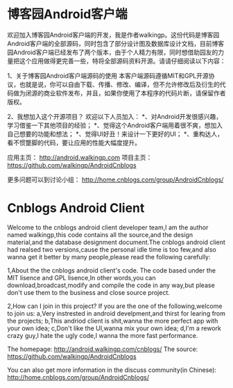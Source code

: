 博客园Android客户端
==================
欢迎加入博客园Android客户端的开发，我是作者walkingp。这份代码是博客园Android客户端的全部源码，同时包含了部分设计图及数据库设计文档，目前博客园Android客户端已经发布了两个版本，由于个人精力有限，同时想借助园友的力量把这个应用做得更完善一些，特将全部源码资料开源。请请仔细阅读以下内容：

1、关于博客园Android客户端源码的使用
本客户端源码遵循MIT和GPL开源协议，也就是说，你可以自由下载、传播、修改、编译，但不允许修改后及衍生的代码做为闭源的商业软件发布，并且，如果你使用了本程序的代码片断，请保留作者版权。

2、我想加入这个开源项目？
欢迎以下人员加入：
*、对Android开发很感兴趣，学习借鉴一下其他项目的经验； 
*、觉得这个Android客户端用着很不爽，想加入自己想要的功能和想法； 
*、觉得UI好丑！来设计一下更好的UI； 
*、重构达人，看不惯蹩脚的代码，要让应用的性能大幅度提升。 


应用主页：
http://android.walkingp.com
项目主页：
https://github.com/walkingp/AndroidCnblogs

更多问题可以到讨论小组：
http://home.cnblogs.com/group/AndroidCnblogs/


Cnblogs Android Client
======================
Welcome to the cnblogs android client developer team,I am the author named walkingp,this code contains all the source,and the design material,and the database designment document.The cnblogs android client had realsed two versions,cause the personal idle time is too few,and also wanna get it better by many people,please read the following carefully:

1,About the the cnblogs android client's code.
The code based under the MIT lisence and GPL lisence,In other words,you can download,broadcast,modify and compile the code in any way,but please don't use them to the business and close source project.

2,How can I join in this project?
If you are the one of the following,welcome to join us:
a,Very instrested in android develpment,and thirst for learing from the projects; 
b,This andriod client is shit,wanna the more perfect app with your own idea;
c,Don't like the UI,wanna mix your own idea;
d,I'm a rework crazy guy,I hate the ugly code,I wanna the more fast performance.

The homepage:
http://android.walkingp.com/cnblogs/
The source:
https://github.com/walkingp/AndroidCnblogs

You can also get more information in the discuss community(in Chinese):
http://home.cnblogs.com/group/AndroidCnblogs/